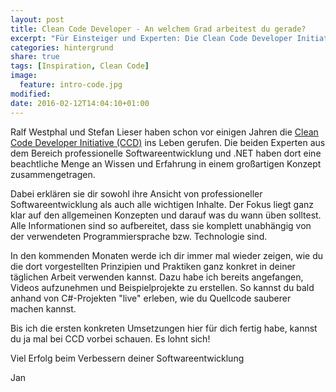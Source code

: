 ```yaml
---
layout: post
title: Clean Code Developer - An welchem Grad arbeitest du gerade?
excerpt: "Für Einsteiger und Experten: Die Clean Code Developer Initiative"
categories: hintergrund
share: true
tags: [Inspiration, Clean Code]
image:
  feature: intro-code.jpg
modified:
date: 2016-02-12T14:04:10+01:00
---
```


Ralf Westphal und Stefan Lieser haben schon vor einigen Jahren die <a href="http://clean-code-developer.de" target="_blank">Clean Code Developer Initiative (CCD)</a> ins Leben gerufen. Die beiden Experten aus dem Bereich professionelle Softwareentwicklung und .NET haben dort eine beachtliche Menge an Wissen und Erfahrung in einem großartigen Konzept zusammengetragen.

Dabei erklären sie dir sowohl ihre Ansicht von professioneller Softwareentwicklung als auch alle wichtigen Inhalte. Der Fokus liegt ganz klar auf den allgemeinen Konzepten und darauf was du wann üben solltest. Alle Informationen sind so aufbereitet, dass sie komplett unabhängig von der verwendeten Programmiersprache bzw. Technologie sind.

In den kommenden Monaten werde ich dir immer mal wieder zeigen, wie du die dort vorgestellten Prinzipien und Praktiken ganz konkret in deiner täglichen Arbeit verwenden kannst. Dazu habe ich bereits angefangen, Videos aufzunehmen und Beispielprojekte zu erstellen. So kannst du bald anhand von C#-Projekten "live" erleben, wie du Quellcode sauberer machen kannst.

Bis ich die ersten konkreten Umsetzungen hier für dich fertig habe, kannst du ja mal bei CCD vorbei schauen. Es lohnt sich!

Viel Erfolg beim Verbessern deiner Softwareentwicklung

Jan
